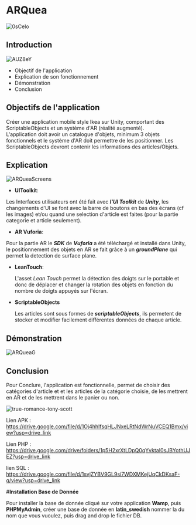 # **ARQuea**

![0sCeIo](https://github.com/user-attachments/assets/a20bd9b7-8563-49d5-a8cb-f4ae262beca0)

## **Introduction**

![AUZ8eY](https://github.com/user-attachments/assets/9ecc48ac-047d-4f75-b48d-d055a47fc093)

- Objectif de l'application
- Explication de son fonctionnement
- Démonstration
- Conclusion

## **Objectifs de l'application**

Créer une application mobile style Ikea sur Unity, comportant des ScriptableObjects et un système d'AR (réalité augmenté).                  
L'application doit avoir un catalogue d'objets, minimum 3 objets fonctionnels et le système d'AR doit permettre de les positionner.
Les ScriptableObjects devront contenir les informations des articles/Objets.

## **Explication**

![ARQueaScreens](https://github.com/user-attachments/assets/c2d5fdf9-b6bd-428f-a59f-e600611d770b)

 - **UIToolkit**:

Les Interfaces utilisateurs ont été fait avec _**l'UI Toolkit**_ de _**Unity**_, les changements d'UI se font avec la barre de boutons en bas des écrans (cf les images) et/ou quand une selection d'article est faites (pour la partie categorie et article seulement).

- **AR Vuforia**:

Pour la partie AR le _**SDK**_ de _**Vuforia**_ a été téléchargé et installé dans Unity, le positionnement des objets en AR se fait grâce à un _**groundPlane**_ qui permet la detection de surface plane.

- **LeanTouch**:

  L'asset _Lean Touch_ permet la détection des doigts sur le portable et donc de déplacer et changer la rotation des objets en fonction du nombre de doigts appuyés sur l'écran.

- **ScriptableObjects**

  Les articles sont sous formes de _**scriptableObjects**_, ils permetent de stocker et modifier facilement différentes données de chaque article.

## **Démonstration**

![ARQueaG](https://github.com/user-attachments/assets/8f827497-c5da-47bc-b7ad-f3fe484c4898)


## **Conclusion**

Pour Conclure, l'application est fonctionnelle, permet de choisir des catégories d'article et et les articles de la catégorie choisie, de les mettrent en AR et de les mettrent dans le panier ou non.

![true-romance-tony-scott](https://github.com/user-attachments/assets/6d7612a3-c492-4003-ad20-21d691f44156)

Lien APK : https://drive.google.com/file/d/1Oj4hhIfsqHLJNxeLRtNdWrNuVCEQ1Bmx/view?usp=drive_link

Lien PHP : https://drive.google.com/drive/folders/1p5H2xrXtLDpQ0qYvktaI0sJBYothUJEZ?usp=drive_link

lien SQL : https://drive.google.com/file/d/1svjZYBV9GL9si7WDXMKejUqCkDKsaF-q/view?usp=drive_link

#**Installation Base de Donnée**

Pour installer la base de donnée cliqué sur votre application **Wamp**, puis **PHPMyAdmin**, créer une base de donnée en **latin_swedish** nommer la du nom que vous vuoulez, puis drag and drop le fichier DB.
